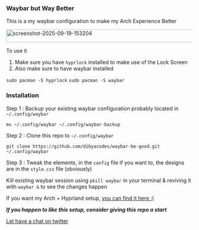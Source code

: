 ### Waybar but Way Better
This is a my waybar configuration to make my Arch Experience Better

<img width="1921" height="35" alt="screenshot-2025-09-19-153204" src="https://github.com/user-attachments/assets/46926852-c5bb-4190-8726-0a3648fb752a" />

To use it 

1. Make sure you have `hyprlock` installed to make use of the Lock Screen
2. Also make sure to have waybar installed

`sudo pacman -S hyprlock`
`sudo pacman -S waybar`

### Installation

Step 1 : Backup your existing waybar configuration probably located in `~/.config/waybar`

`mv ~/.config/waybar ~/.config/waybar-backup`

Step 2 : Clone this repo to `~/.config/waybar`

`git clone https://github.com/dibyacodes/waybar-be-good.git ~/.config/waybar`

Step 3 : Tweak the elements, in the `config` file if you want to, the designs are in the `style.css` file (obviously)

Kill existing waybar session using `pkill waybar` in your terminal & reviving it with `waybar &` to see the changes happen

If you want my Arch + Hyprland setup, [you can find it here :)](https://github.com/dibyacodes/arch-hyprland.git)

***If you happen to like this setup, consider giving this repo a start***

[Let have a chat on twitter](https://x.com/dibyacodes)
